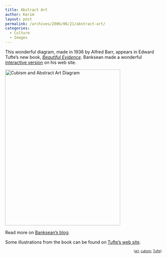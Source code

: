 ```yaml
---
title: Abstract Art
author: Kerim
layout: post
permalink: /archives/2006/06/21/abstract-art/
categories:
  - Culture
  - Images
---
```

This wonderful diagram, made in 1936 by Alfred Barr, appears in Edward Tufte&#8217;s new book, *<a href="http://www.amazon.com/exec/obidos/redirect?tag=shashwaticom-20%26link_code=xm2%26camp=2025%26creative=165953%26path=http://www.amazon.com/gp/redirect.html%253fASIN=0961392177%2526tag=shashwaticom-20%2526lcode=xm2%2526cID=2025%2526ccmID=165953%2526location=/o/ASIN/0961392177%25253FSubscriptionId=02ZH6J1W0649DTNS6002" onclick="_gaq.push(['_trackEvent', 'outbound-article', 'http://www.amazon.com/exec/obidos/redirect?tag=shashwaticom-20%26link_code=xm2%26camp=2025%26creative=165953%26path=http://www.amazon.com/gp/redirect.html%253fASIN=0961392177%2526tag=shashwaticom-20%2526lcode=xm2%2526cID=2025%2526ccmID=165953%2526location=/o/ASIN/0961392177%25253FSubscriptionId=02ZH6J1W0649DTNS6002', 'Beautiful Evidence']);" >Beautiful Evidence</a>*. Banksean made a wonderful <a href="http://www.cricketschirping.com/CubismAndAbstractArt/" onclick="_gaq.push(['_trackEvent', 'outbound-article', 'http://www.cricketschirping.com/CubismAndAbstractArt/', 'interactive version']);" >interactive version</a> on his web site.

<a href="http://www.flickr.com/photos/kerim/172567278/" onclick="_gaq.push(['_trackEvent', 'outbound-article', 'http://www.flickr.com/photos/kerim/172567278/', '']);"  title="Photo Sharing"><img src="http://static.flickr.com/73/172567278_66ddbe423e.jpg" width="370" height="500" alt="Cubism and Abstract Art Diagram" /></a>

Read more on <a href="http://www.cricketschirping.com/weblog/?p=761" onclick="_gaq.push(['_trackEvent', 'outbound-article', 'http://www.cricketschirping.com/weblog/?p=761', 'Banksean&#8217;s blog']);" >Banksean&#8217;s blog</a>.

Some illustrations from the book can be found on <a href="http://www.edwardtufte.com/tufte/books_be" onclick="_gaq.push(['_trackEvent', 'outbound-article', 'http://www.edwardtufte.com/tufte/books_be', 'Tufte&#8217;s web site']);" >Tufte&#8217;s web site</a>.  
<!-- technorati tags start -->

<div style="text-align:right;">
  <span style="font-size:x-small;">{<a href="http://www.technorati.com/tag/art" onclick="_gaq.push(['_trackEvent', 'outbound-article', 'http://www.technorati.com/tag/art', 'art']);"  rel="tag">art</a>, <a href="http://www.technorati.com/tag/cubism" onclick="_gaq.push(['_trackEvent', 'outbound-article', 'http://www.technorati.com/tag/cubism', 'cubism']);"  rel="tag">cubism</a>, <a href="http://www.technorati.com/tag/Tufte" onclick="_gaq.push(['_trackEvent', 'outbound-article', 'http://www.technorati.com/tag/Tufte', 'Tufte']);"  rel="tag">Tufte</a>}</span>


<!-- technorati tags end -->

